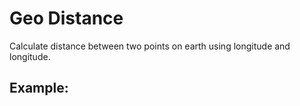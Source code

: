 Geo Distance
============

Calculate distance between two points on earth using longitude and longitude.

Example:
--------


